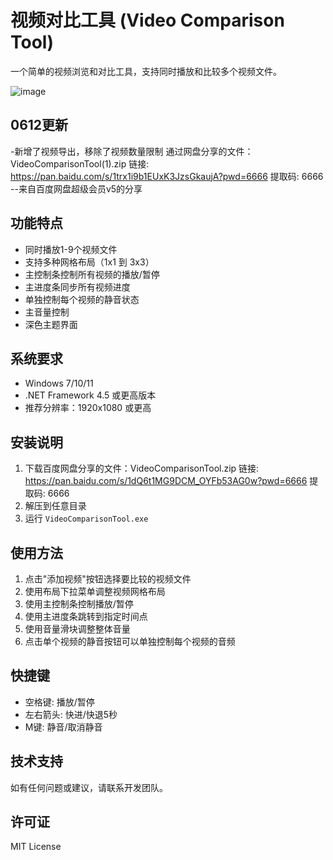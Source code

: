 # 视频对比工具 (Video Comparison Tool)

一个简单的视频浏览和对比工具，支持同时播放和比较多个视频文件。

![image](https://github.com/user-attachments/assets/ddeb656d-09b7-412d-8687-c9ceca0f3cec)


## 0612更新
-新增了视频导出，移除了视频数量限制
通过网盘分享的文件：VideoComparisonTool(1).zip
链接: https://pan.baidu.com/s/1trx1i9b1EUxK3JzsGkaujA?pwd=6666 提取码: 6666 
--来自百度网盘超级会员v5的分享


## 功能特点

- 同时播放1-9个视频文件
- 支持多种网格布局（1x1 到 3x3）
- 主控制条控制所有视频的播放/暂停
- 主进度条同步所有视频进度
- 单独控制每个视频的静音状态
- 主音量控制
- 深色主题界面

## 系统要求

- Windows 7/10/11
- .NET Framework 4.5 或更高版本
- 推荐分辨率：1920x1080 或更高

## 安装说明

1. 下载百度网盘分享的文件：VideoComparisonTool.zip
链接: https://pan.baidu.com/s/1dQ6t1MG9DCM_OYFb53AG0w?pwd=6666 提取码: 6666 
2. 解压到任意目录
3. 运行 `VideoComparisonTool.exe`



## 使用方法

1. 点击"添加视频"按钮选择要比较的视频文件
2. 使用布局下拉菜单调整视频网格布局
3. 使用主控制条控制播放/暂停
4. 使用主进度条跳转到指定时间点
5. 使用音量滑块调整整体音量
6. 点击单个视频的静音按钮可以单独控制每个视频的音频

## 快捷键

- 空格键: 播放/暂停
- 左右箭头: 快进/快退5秒
- M键: 静音/取消静音

## 技术支持

如有任何问题或建议，请联系开发团队。

## 许可证

MIT License
